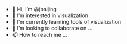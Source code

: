 - 👋 Hi, I’m @jbaijing
- 👀 I’m interested in visualization
- 🌱 I’m currently learning tools of visualization
- 💞️ I’m looking to collaborate on ...
- 📫 How to reach me ...

<!---
jbaijing/jbaijing is a ✨ special ✨ repository because its `README.md` (this file) appears on your GitHub profile.
You can click the Preview link to take a look at your changes.
--->
